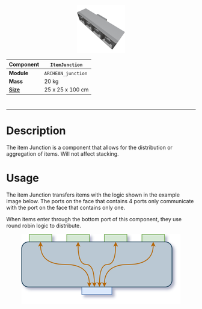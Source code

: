 <p align="center">
  <img src="ItemJunction.png" />
</p>

|Component|`ItemJunction`|
|---|---|
|**Module**|`ARCHEAN_junction`|
|**Mass**|20 kg|
|[**Size**](# "Based on the component's occupancy in a fixed 25cm grid.")|25 x 25 x 100 cm|
#
---
# Description
The item Junction is a component that allows for the distribution or aggregation of items.
Will not affect stacking.

# Usage
The item Junction transfers items with the logic shown in the example image below. The ports on the face that contains 4 ports only communicate with the port on the face that contains only one.

When items enter through the bottom port of this component, they use round robin logic to distribute.


<p align="center">
  <img src="diagrFluidJunction.png" />
</p>
